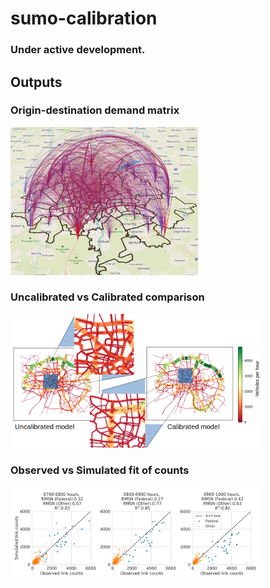 # sumo-calibration

### Under active development.

## Outputs
### Origin-destination demand matrix
<img src="outputs/munich/images/3d-arcs.png"  alt="OD Matrix" width="300">

### Uncalibrated vs Calibrated comparison
<img src="outputs/munich/images/before_after.png"  alt="OD Matrix" width="400">

### Observed vs Simulated fit of counts
<img src="outputs/munich/images/simulated-real-fit.png"  alt="OD Matrix" width="400">